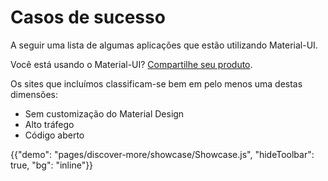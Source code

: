 # Casos de sucesso

<p class="description">A seguir uma lista de algumas aplicações que estão utilizando Material-UI.</p>

Você está usando o Material-UI? [Compartilhe seu produto](https://github.com/mui-org/material-ui/issues/22426).

Os sites que incluímos classificam-se bem em pelo menos uma destas dimensões:

- Sem customização do Material Design
- Alto tráfego
- Código aberto

{{"demo": "pages/discover-more/showcase/Showcase.js", "hideToolbar": true, "bg": "inline"}}
